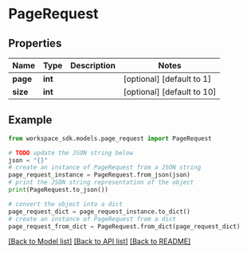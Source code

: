 # PageRequest


## Properties

Name | Type | Description | Notes
------------ | ------------- | ------------- | -------------
**page** | **int** |  | [optional] [default to 1]
**size** | **int** |  | [optional] [default to 10]

## Example

```python
from workspace_sdk.models.page_request import PageRequest

# TODO update the JSON string below
json = "{}"
# create an instance of PageRequest from a JSON string
page_request_instance = PageRequest.from_json(json)
# print the JSON string representation of the object
print(PageRequest.to_json())

# convert the object into a dict
page_request_dict = page_request_instance.to_dict()
# create an instance of PageRequest from a dict
page_request_from_dict = PageRequest.from_dict(page_request_dict)
```
[[Back to Model list]](../README.md#documentation-for-models) [[Back to API list]](../README.md#documentation-for-api-endpoints) [[Back to README]](../README.md)


